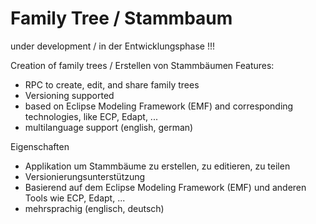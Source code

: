 Family Tree / Stammbaum
=========

under development / in der Entwicklungsphase !!!

Creation of family trees / Erstellen von Stammbäumen
Features:
 - RPC to create, edit, and share family trees
 - Versioning supported
 - based on Eclipse Modeling Framework (EMF) and corresponding technologies, like ECP, Edapt, ...
 - multilanguage support (english, german)

Eigenschaften
 - Applikation um Stammbäume zu erstellen, zu editieren, zu teilen
 - Versionierungsunterstützung
 - Basierend auf dem Eclipse Modeling Framework (EMF) und anderen Tools wie ECP, Edapt, ...
 - mehrsprachig (englisch, deutsch)

